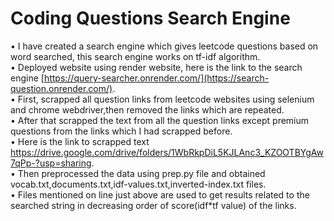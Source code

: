 # Coding Questions Search Engine
• I have created a search engine which gives leetcode questions based on word searched, this search engine works on tf-idf algorithm.  
• Deployed website using render website, here is the link to the search engine [https://query-searcher.onrender.com/](https://search-question.onrender.com/).  
• First, scrapped all question links from leetcode websites using selenium and chrome webdriver,then removed the links which are repeated.  
• After that scrapped the text from all the question links except premium questions from the links which I had scrapped before.  
• Here is the link to scrapped text https://drive.google.com/drive/folders/1WbRkpDiL5KJLAnc3_KZOOTBYgAw7qPp-?usp=sharing.  
• Then preprocessed the data using prep.py file and obtained vocab.txt,documents.txt,idf-values.txt,inverted-index.txt files.  
• Files mentioned on line just above are used to get results related to the searched string in decreasing order of score(idf*tf value) of the links.  
